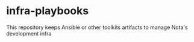 # infra-playbooks
This repository keeps Ansible or other toolkits artifacts  to manage  Nota's development infra
